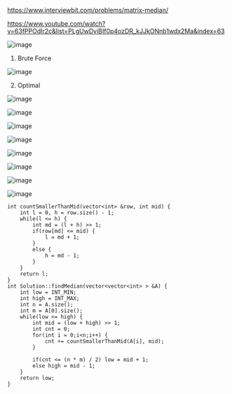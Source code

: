 https://www.interviewbit.com/problems/matrix-median/

https://www.youtube.com/watch?v=63fPPOdIr2c&list=PLgUwDviBIf0p4ozDR_kJJkONnb1wdx2Ma&index=63

![image](https://user-images.githubusercontent.com/53824950/143777768-fe009c13-95a4-4c09-8e27-e2cdf9fcfce8.png)

1. Brute Force

![image](https://user-images.githubusercontent.com/53824950/143777867-6c3d6a9e-e8a7-4b9c-a6c9-c4c94e106939.png)

2. Optimal

![image](https://user-images.githubusercontent.com/53824950/143777966-c1b8b61b-cf44-49a1-8280-e0fd9e0095ba.png)

![image](https://user-images.githubusercontent.com/53824950/143778071-0ea20d4e-230a-4ea2-8a5a-d67d6d6ed2bf.png)

![image](https://user-images.githubusercontent.com/53824950/143778164-9ea4c9b8-3718-41b4-878e-e9d3c2b684f4.png)

![image](https://user-images.githubusercontent.com/53824950/143778217-117c11ed-526a-41c0-a577-5c7943413064.png)

![image](https://user-images.githubusercontent.com/53824950/143778274-8249b18b-a64f-4f5e-9c35-e4fca969da49.png)

![image](https://user-images.githubusercontent.com/53824950/143778337-dc4c7ab5-294b-41ae-a02c-82ebf868368b.png)

![image](https://user-images.githubusercontent.com/53824950/143780475-b1d164a5-a188-4551-bd79-f76a8e4c9138.png)

![image](https://user-images.githubusercontent.com/53824950/143780582-47b34d9c-092a-4f69-9078-9676846763c6.png)

```
int countSmallerThanMid(vector<int> &row, int mid) {
    int l = 0, h = row.size() - 1; 
    while(l <= h) {
        int md = (l + h) >> 1; 
        if(row[md] <= mid) {
            l = md + 1;
        }
        else {
            h = md - 1;
        }
    }
    return l; 
}
int Solution::findMedian(vector<vector<int> > &A) {
    int low = INT_MIN;
    int high = INT_MAX; 
    int n = A.size();
    int m = A[0].size(); 
    while(low <= high) {
        int mid = (low + high) >> 1; 
        int cnt = 0;
        for(int i = 0;i<n;i++) {
            cnt += countSmallerThanMid(A[i], mid); 
        }
        
        if(cnt <= (n * m) / 2) low = mid + 1; 
        else high = mid - 1; 
    }
    return low; 
}
```
